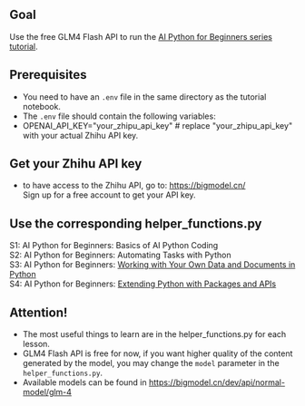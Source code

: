 ## Goal
Use the free GLM4 Flash API to run the [AI Python for Beginners series tutorial](https://learn.deeplearning.ai/courses/ai-python-for-beginners).

## Prerequisites
- You need to have an `.env` file in the same directory as the tutorial notebook.  
- The `.env` file should contain the following variables:  
- OPENAI_API_KEY="your_zhipu_api_key" # replace "your_zhipu_api_key" with your actual Zhihu API key.

## Get your Zhihu API key
- to have access to the Zhihu API, go to: <https://bigmodel.cn/>  
Sign up for a free account to get your API key.

## Use the corresponding helper_functions.py
S1: AI Python for Beginners: Basics of AI Python Coding  
S2: AI Python for Beginners: Automating Tasks with Python  
S3: AI Python for Beginners: [Working with Your Own Data and Documents in Python](https://github.com/nicky-aigc/AI-Python-For-Beginners-with-GLM4/tree/main/S3)  
S4: AI Python for Beginners: [Extending Python with Packages and APIs](https://github.com/nicky-aigc/AI-Python-For-Beginners-with-GLM4/tree/main/S4)

## Attention!
- The most useful things to learn are in the helper_functions.py for each lesson.  
- GLM4 Flash API is free for now, if you want higher quality of the content generated by the model, you may change the `model` parameter in the `helper_functions.py`.   
- Available models can be found in <https://bigmodel.cn/dev/api/normal-model/glm-4>  
